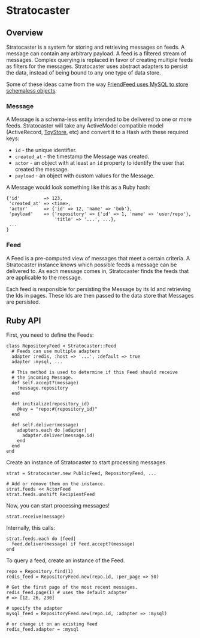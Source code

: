 # Stratocaster

## Overview

Stratocaster is a system for storing and retrieving messages on
feeds. A message can contain any arbitrary payload. A feed is a
filtered stream of messages.  Complex querying is replaced in favor of
creating multiple feeds as filters for the messages.  Stratocaster
uses abstract adapters to persist the data, instead of being bound to
any one type of data store.

Some of these ideas came from the way [FriendFeed uses MySQL to store
schemaless objects][friendfeed].

[friendfeed]: http://bret.appspot.com/entry/how-friendfeed-uses-mysql

### Message

A Message is a schema-less entity intended to be delivered to one or
more feeds.  Stratocaster will take any ActiveModel compatible model
(ActiveRecord, [ToyStore][toys], etc) and convert it to a Hash with
these required keys:

* `id` - the unique identifier.
* `created_at` - the timestamp the Message was created.
* `actor` - an object with at least an `id` property to identify the
  user that created the message.
* `payload` - an object with custom values for the Message.

A Message would look something like this as a Ruby hash:

    {'id'         => 123,
     'created_at' => <time>,
     'actor'      => {'id' => 12, 'name' => 'bob'},
     'payload'    => {'repository' => {'id' => 1, 'name' => 'user/repo'},
                      'title' => '...', ...},
     ...
    }

[toys]: https://github.com/newtoy/toystore

### Feed

A Feed is a pre-computed view of messages that meet a certain
criteria.  A Stratocaster instance knows which possible feeds a
message can be delivered to.  As each message comes in, Stratocaster
finds the feeds that are applicable to the message.

Each feed is responsible for persisting the Message by its Id and
retrieving the Ids in pages.  These Ids are then passed to the data
store that Messages are persisted.

## Ruby API

First, you need to define the Feeds:

    class RepositoryFeed < Stratocaster::Feed
      # Feeds can use multiple adapters
      adapter :redis, :host => '...', :default => true
      adapter :mysql, ...

      # This method is used to determine if this Feed should receive
      # the incoming Message.
      def self.accept?(message)
        !message.repository
      end

      def initialize(repository_id)
        @key = "repo:#{repository_id}"
      end

      def self.deliver(message)
        adapters.each do |adapter|
          adapter.deliver(message.id)
        end
      end
    end

Create an instance of Stratocaster to start processing messages.

    strat = Stratocaster.new PublicFeed, RepositoryFeed, ...

    # Add or remove them on the instance.
    strat.feeds << ActorFeed
    strat.feeds.unshift RecipientFeed

Now, you can start processing messages!

    strat.receive(message)

Internally, this calls:

    strat.feeds.each do |feed|
      feed.deliver(message) if feed.accept?(message)
    end

To query a feed, create an instance of the Feed.

    repo = Repository.find(1)
    redis_feed = RepositoryFeed.new(repo.id, :per_page => 50)

    # Get the first page of the most recent messages.
    redis_feed.page(1) # uses the default adapter
    # => [12, 26, 230]

    # specify the adapter
    mysql_feed = RepositoryFeed.new(repo.id, :adapter => :mysql)

    # or change it on an existing feed
    redis_feed.adapter = :mysql
